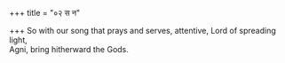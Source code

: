 +++
title = "०२ स न"

+++
So with our song that prays and serves, attentive, Lord of spreading light,  
     Agni, bring hitherward the Gods.